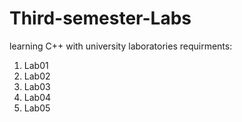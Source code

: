 # Third-semester-Labs
learning C++ with university laboratories
requirments:
1) Lab01
2) Lab02
3) Lab03
4) Lab04
5) Lab05

